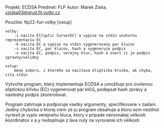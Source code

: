 Projekt: ECDSA
Predmet: FLP
Autor: Marek Ziska, xziska03@stud.fit.vutbr.cz

Pouzitie: flp22-fun volby [vstup]

	volby: 
		-i nacita Elliptic Curve(EC) a vypise na stdin vnutornu reprezentaciu EC
		-k nacita EC a vypise na stdin vygenerovany par klucov
        -s nacita EC, par klucov, hash a vygeneruje podpis
        -v nacita EC, podpis, verejny kluc, hash a overi ci je podpis spravny/validny
		
	vstup:
		meno suboru, z ktoreho sa nacitava elipticka krivka, ak chyba, cita stdin
		
Vytvořte program, který implementuje ECDSA a umožňuje pro zvolenou
eliptickou křivku (EC) vygenerovat pár klíčů, podepsat hash zprávy a následný podpis zkontrolovat.

Program zahrnuje a podporuje vsetky argumenty, specifikovane v zadani. Jediny chybicka o ktorej viem
ze ju program obsahuje a ktoru som nestihol vyriesit je vypis verejneho kluca, ktory v pripade nerovnakej 
velkosti koordinatov x a y nedoplnuje z lava nuly na vyrovanie ich velkosti
